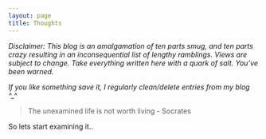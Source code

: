 ```yaml
---
layout: page
title: Thoughts
---
```


*Disclaimer: This blog is an amalgamation of ten parts smug,
and ten parts crazy resulting in an inconsequential list
of lengthy ramblings. Views are subject to change. Take
everything written here with a quark of salt. You’ve been
warned.*

*If you like something save it, I regularly clean/delete entries
from my blog ^_^*

> The unexamined life is not worth living - Socrates

So lets start examining it..


